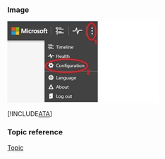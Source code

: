 
### Image
![this is the alt text](./image/ATA_config_icon.JPG) 

[!INCLUDE[ATA](./token/ATA.md)] 

### Topic reference
[Topic](./topic.md)

